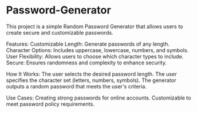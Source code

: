 # Password-Generator
This project is a simple Random Password Generator that allows users to create secure and customizable passwords.

Features:
Customizable Length: Generate passwords of any length.
Character Options: Includes uppercase, lowercase, numbers, and symbols.
User Flexibility: Allows users to choose which character types to include.
Secure: Ensures randomness and complexity to enhance security.

How It Works:
The user selects the desired password length.
The user specifies the character set (letters, numbers, symbols).
The generator outputs a random password that meets the user's criteria.

Use Cases:
Creating strong passwords for online accounts.
Customizable to meet password policy requirements.
